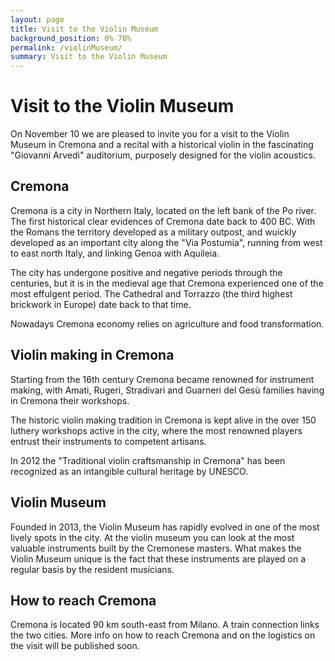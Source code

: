```yaml
---
layout: page
title: Visit to the Violin Museum
background_position: 0% 70%
permalink: /violinMuseum/
summary: Visit to the Violin Museum
---
```


# Visit to the Violin Museum
On November 10 we are pleased to invite you for a visit to the Violin Museum in Cremona and a recital with a historical violin in the fascinating "Giovanni Arvedi" auditorium, purposely designed for the violin acoustics.

## Cremona
Cremona is a city in Northern Italy, located on the left bank of the Po river. 
The first historical clear evidences of Cremona date back to 400 BC. With the Romans the territory developed as a military outpost, and wuickly developed as an important city along the "Via Postumia", running from west to east north Italy, and linking Genoa with Aquileia. 

The city has undergone positive and negative periods through the centuries, but it is in the medieval age that Cremona experienced one of the most effulgent period. The Cathedral and Torrazzo (the third highest brickwork in Europe) date back to that time.

Nowadays Cremona economy relies on agriculture and food transformation.

## Violin making in Cremona
Starting from the 16th century Cremona became renowned for instrument making, with Amati, Rugeri, Stradivari and Guarneri del Gesù families having in Cremona their workshops.

The historic violin making tradition in Cremona is kept alive in the over 150 luthery workshops active in the city, where the most renowned players entrust their instruments to competent artisans. 

In 2012 the "Traditional violin craftsmanship in Cremona" has been recognized as an intangible cultural heritage by UNESCO. 
## Violin Museum
Founded in 2013, the Violin Museum has rapidly evolved in one of the most lively spots in the city. At the violin museum you can look at the most valuable instruments built by the Cremonese masters. What makes the Violin Museum unique is the fact that these instruments are played on a regular basis by the resident musicians. 
## How to reach Cremona
Cremona is located 90 km south-east from Milano. A train connection links the two cities. More info on how to reach Cremona and on the logistics on the visit will be published soon.
